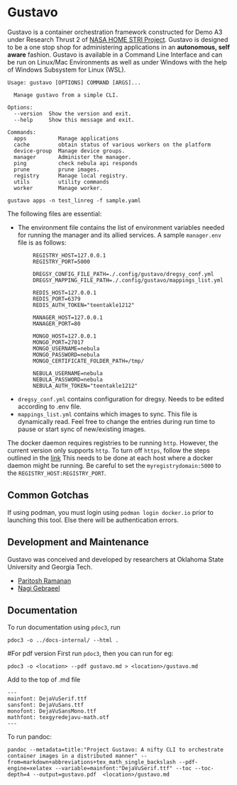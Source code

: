 # Gustavo
Gustavo is a container orchestration framework constructed for Demo A3 under Research Thrust 2 of [NASA HOME STRI Project](https://homestri.ucdavis.edu/research). 
Gustavo is designed to be a one stop shop for administering applications in an **autonomous, self aware** fashion.
Gustavo is available in a Command Line Interface and can be run on Linux/Mac Environments as well as under Windows with the help of Windows Subsystem for Linux (WSL).
```
Usage: gustavo [OPTIONS] COMMAND [ARGS]...

  Manage gustavo from a simple CLI.

Options:
  --version  Show the version and exit.
  --help     Show this message and exit.

Commands:
  apps          Manage applications
  cache         obtain status of various workers on the platform
  device-group  Manage device groups.
  manager       Administer the manager.
  ping          check nebula api responds
  prune         prune images.
  registry      Manage local registry.
  utils         utility commands
  worker        Manage worker.
```

```gustavo apps -n test_linreg -f sample.yaml```

The following files are essential:
   - The environment file contains the list of environment variables needed for running the manager and its allied services.
     A sample ```manager.env``` file is as follows:
```
        REGISTRY_HOST=127.0.0.1
        REGISTRY_PORT=5000
          
        DREGSY_CONFIG_FILE_PATH=./.config/gustavo/dregsy_conf.yml
        DREGSY_MAPPING_FILE_PATH=./.config/gustavo/mappings_list.yml
        
        REDIS_HOST=127.0.0.1
        REDIS_PORT=6379
        REDIS_AUTH_TOKEN="teentakle1212"
        
        MANAGER_HOST=127.0.0.1
        MANAGER_PORT=80
        
        MONGO_HOST=127.0.0.1
        MONGO_PORT=27017
        MONGO_USERNAME=nebula
        MONGO_PASSWORD=nebula
        MONGO_CERTIFICATE_FOLDER_PATH=/tmp/
        
        NEBULA_USERNAME=nebula
        NEBULA_PASSWORD=nebula
        NEBULA_AUTH_TOKEN="teentakle1212"
```
  - ```dregsy_conf.yml``` contains configuration for dregsy. Needs to be edited according to .env file.
  - ```mappings_list.yml``` contains which images to sync. This file is dynamically read. Feel free to change the entries during run time to pause or start sync of new/existing images.

The docker daemon requires registries to be running ```http```. However, the current version only supports ```http```. To turn off ```https```, follow the steps outlined in the [link](https://docs.docker.com/registry/insecure/)
This needs to be done at each host where a docker daemon might be running. Be careful to set the ```myregistrydomain:5000``` to the ```REGISTRY_HOST:REGISTRY_PORT```.


## Common Gotchas
If using podman, you must login using ```podman login docker.io``` prior to launching this tool. Else there will be authentication errors.

## Development and Maintenance
Gustavo was conceived and developed by researchers at Oklahoma State University and Georgia Tech.

* [Paritosh Ramanan](https://ceat.okstate.edu/iem/people/ramanan-faculty-profile.html)
* [Nagi Gebraeel](https://www.isye.gatech.edu/users/nagi-gebraeel)

## Documentation

To run documentation using ```pdoc3```, run
```
pdoc3 -o ../docs-internal/ --html .
```

#For pdf version
First run ```pdoc3```, then you can run for eg:

```pdoc3 -o <location> --pdf gustavo.md > <location>/gustavo.md```

Add to the top of .md file 
```
---
mainfont: DejaVuSerif.ttf
sansfont: DejaVuSans.ttf
monofont: DejaVuSansMono.ttf 
mathfont: texgyredejavu-math.otf 
---
```

To run pandoc:
```
pandoc --metadata=title:"Project Gustavo: A nifty CLI to orchestrate container images in a distributed manner" --from=markdown+abbreviations+tex_math_single_backslash --pdf-engine=xelatex --variable=mainfont:"DejaVuSerif.ttf" --toc --toc-depth=4 --output=gustavo.pdf  <location>/gustavo.md
```
